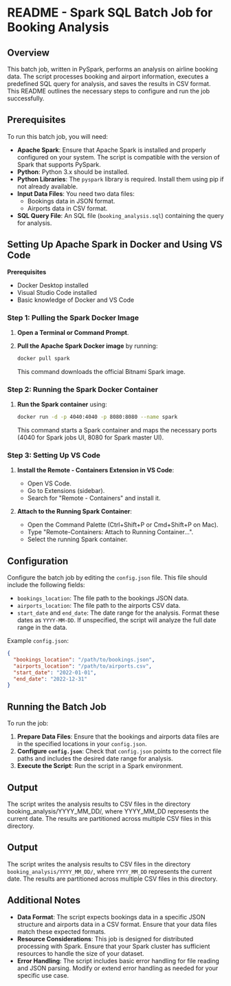 # README - Spark SQL Batch Job for Booking Analysis

## Overview

This batch job, written in PySpark, performs an analysis on airline booking data. The script processes booking and airport information, executes a predefined SQL query for analysis, and saves the results in CSV format. This README outlines the necessary steps to configure and run the job successfully.

## Prerequisites

To run this batch job, you will need:

- **Apache Spark**: Ensure that Apache Spark is installed and properly configured on your system. The script is compatible with the version of Spark that supports PySpark.
- **Python**: Python 3.x should be installed.
- **Python Libraries**: The `pyspark`  library is required. Install them using pip if not already available.
- **Input Data Files**: You need two data files:
  - Bookings data in JSON format.
  - Airports data in CSV format.
- **SQL Query File**: An SQL file (`booking_analysis.sql`) containing the query for analysis.

## Setting Up Apache Spark in Docker and Using VS Code

**Prerequisites**
- Docker Desktop installed
- Visual Studio Code installed
- Basic knowledge of Docker and VS Code

### Step 1: Pulling the Spark Docker Image

1. **Open a Terminal or Command Prompt**.
2. **Pull the Apache Spark Docker image** by running:

   ```bash
   docker pull spark
   ```

   This command downloads the official Bitnami Spark image.

### Step 2: Running the Spark Docker Container

1. **Run the Spark container** using:

   ```bash
   docker run -d -p 4040:4040 -p 8080:8080 --name spark
   ```

   This command starts a Spark container and maps the necessary ports (4040 for Spark jobs UI, 8080 for Spark master UI).

### Step 3: Setting Up VS Code

1. **Install the Remote - Containers Extension in VS Code**:
   - Open VS Code.
   - Go to Extensions (sidebar).
   - Search for "Remote - Containers" and install it.

2. **Attach to the Running Spark Container**:
   - Open the Command Palette (Ctrl+Shift+P or Cmd+Shift+P on Mac).
   - Type "Remote-Containers: Attach to Running Container...".
   - Select the running Spark container.

## Configuration

Configure the batch job by editing the `config.json` file. This file should include the following fields:

- `bookings_location`: The file path to the bookings JSON data.
- `airports_location`: The file path to the airports CSV data.
- `start_date` and `end_date`: The date range for the analysis. Format these dates as `YYYY-MM-DD`. If unspecified, the script will analyze the full date range in the data.

Example `config.json`:

```json
{
  "bookings_location": "/path/to/bookings.json",
  "airports_location": "/path/to/airports.csv",
  "start_date": "2022-01-01",
  "end_date": "2022-12-31"
}
```

## Running the Batch Job

To run the job:

1. **Prepare Data Files**: Ensure that the bookings and airports data files are in the specified locations in your `config.json`.
2. **Configure `config.json`**: Check that `config.json` points to the correct file paths and includes the desired date range for analysis.
3. **Execute the Script**: Run the script in a Spark environment.

## Output
The script writes the analysis results to CSV files in the directory booking_analysis/YYYY_MM_DD/, where YYYY_MM_DD represents the current date. The results are partitioned across multiple CSV files in this directory.

## Output

The script writes the analysis results to CSV files in the directory `booking_analysis/YYYY_MM_DD/`, where `YYYY_MM_DD` represents the current date. The results are partitioned across multiple CSV files in this directory.

## Additional Notes

- **Data Format**: The script expects bookings data in a specific JSON structure and airports data in a CSV format. Ensure that your data files match these expected formats.
- **Resource Considerations**: This job is designed for distributed processing with Spark. Ensure that your Spark cluster has sufficient resources to handle the size of your dataset.
- **Error Handling**: The script includes basic error handling for file reading and JSON parsing. Modify or extend error handling as needed for your specific use case.